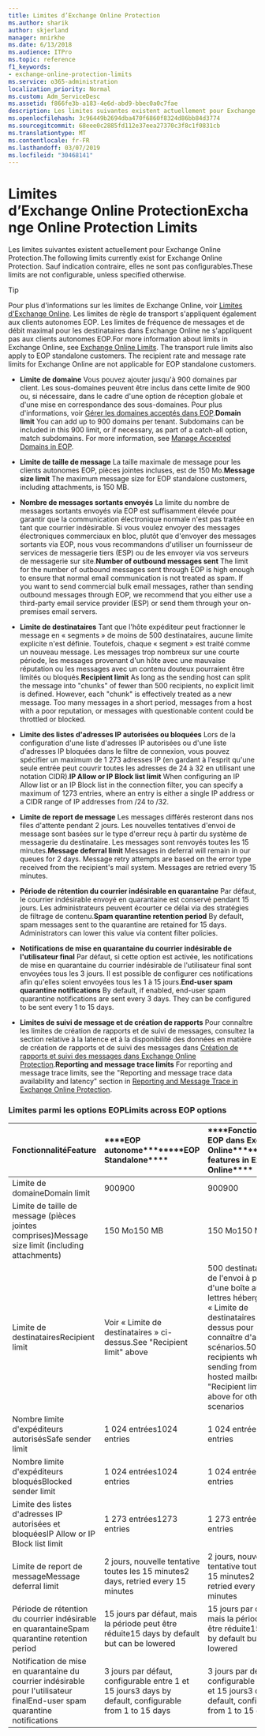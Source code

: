 ```yaml
---
title: Limites d’Exchange Online Protection
ms.author: sharik
author: skjerland
manager: mnirkhe
ms.date: 6/13/2018
ms.audience: ITPro
ms.topic: reference
f1_keywords:
- exchange-online-protection-limits
ms.service: o365-administration
localization_priority: Normal
ms.custom: Adm_ServiceDesc
ms.assetid: f866fe3b-a183-4e6d-abd9-bbec0a0c7fae
description: Les limites suivantes existent actuellement pour Exchange Online Protection. Sauf indication contraire, elles ne sont pas configurables.
ms.openlocfilehash: 3c96449b2694dba470f6860f8324d86bb84d3774
ms.sourcegitcommit: 68eee0c2885fd112e37eea27370c3f8c1f0831cb
ms.translationtype: MT
ms.contentlocale: fr-FR
ms.lasthandoff: 03/07/2019
ms.locfileid: "30468141"
---
```

# <a name="exchange-online-protection-limits"></a><span data-ttu-id="1afa8-104">Limites d’Exchange Online Protection</span><span class="sxs-lookup"><span data-stu-id="1afa8-104">Exchange Online Protection Limits</span></span>

<span data-ttu-id="1afa8-105">Les limites suivantes existent actuellement pour Exchange Online Protection.</span><span class="sxs-lookup"><span data-stu-id="1afa8-105">The following limits currently exist for Exchange Online Protection.</span></span> <span data-ttu-id="1afa8-106">Sauf indication contraire, elles ne sont pas configurables.</span><span class="sxs-lookup"><span data-stu-id="1afa8-106">These limits are not configurable, unless specified otherwise.</span></span> 
  
> [!TIP]
> <span data-ttu-id="1afa8-p103">Pour plus d'informations sur les limites de Exchange Online, voir [Limites d'Exchange Online](../exchange-online-service-description/exchange-online-limits.md). Les limites de règle de transport s'appliquent également aux clients autonomes EOP. Les limites de fréquence de messages et de débit maximal pour les destinataires dans Exchange Online ne s'appliquent pas aux clients autonomes EOP.</span><span class="sxs-lookup"><span data-stu-id="1afa8-p103">For more information about limits in Exchange Online, see [Exchange Online Limits](../exchange-online-service-description/exchange-online-limits.md). The transport rule limits also apply to EOP standalone customers. The recipient rate and message rate limits for Exchange Online are not applicable for EOP standalone customers.</span></span> 
  
- <span data-ttu-id="1afa8-p104">**Limite de domaine** Vous pouvez ajouter jusqu'à 900 domaines par client. Les sous-domaines peuvent être inclus dans cette limite de 900 ou, si nécessaire, dans le cadre d'une option de réception globale et d'une mise en correspondance des sous-domaines. Pour plus d'informations, voir [Gérer les domaines acceptés dans EOP](https://go.microsoft.com/fwlink/p/?LinkId=282239).</span><span class="sxs-lookup"><span data-stu-id="1afa8-p104">**Domain limit** You can add up to 900 domains per tenant. Subdomains can be included in this 900 limit, or if necessary, as part of a catch-all option, match subdomains. For more information, see [Manage Accepted Domains in EOP](https://go.microsoft.com/fwlink/p/?LinkId=282239).</span></span>
    
- <span data-ttu-id="1afa8-113">**Limite de taille de message** La taille maximale de message pour les clients autonomes EOP, pièces jointes incluses, est de 150 Mo.</span><span class="sxs-lookup"><span data-stu-id="1afa8-113">**Message size limit** The maximum message size for EOP standalone customers, including attachments, is 150 MB.</span></span> 
    
- <span data-ttu-id="1afa8-p105">**Nombre de messages sortants envoyés** La limite du nombre de messages sortants envoyés via EOP est suffisamment élevée pour garantir que la communication électronique normale n'est pas traitée en tant que courrier indésirable. Si vous voulez envoyer des messages électroniques commerciaux en bloc, plutôt que d'envoyer des messages sortants via EOP, nous vous recommandons d'utiliser un fournisseur de services de messagerie tiers (ESP) ou de les envoyer via vos serveurs de messagerie sur site.</span><span class="sxs-lookup"><span data-stu-id="1afa8-p105">**Number of outbound messages sent** The limit for the number of outbound messages sent through EOP is high enough to ensure that normal email communication is not treated as spam. If you want to send commercial bulk email messages, rather than sending outbound messages through EOP, we recommend that you either use a third-party email service provider (ESP) or send them through your on-premises email servers.</span></span> 
    
- <span data-ttu-id="1afa8-p106">**Limite de destinataires** Tant que l'hôte expéditeur peut fractionner le message en « segments » de moins de 500 destinataires, aucune limite explicite n'est définie. Toutefois, chaque « segment » est traité comme un nouveau message. Les messages trop nombreux sur une courte période, les messages provenant d'un hôte avec une mauvaise réputation ou les messages avec un contenu douteux pourraient être limités ou bloqués.</span><span class="sxs-lookup"><span data-stu-id="1afa8-p106">**Recipient limit** As long as the sending host can split the message into "chunks" of fewer than 500 recipients, no explicit limit is defined. However, each "chunk" is effectively treated as a new message. Too many messages in a short period, messages from a host with a poor reputation, or messages with questionable content could be throttled or blocked.</span></span> 
    
- <span data-ttu-id="1afa8-119">**Limite des listes d'adresses IP autorisées ou bloquées** Lors de la configuration d'une liste d'adresses IP autorisées ou d'une liste d'adresses IP bloquées dans le filtre de connexion, vous pouvez spécifier un maximum de 1 273 adresses IP (en gardant à l'esprit qu'une seule entrée peut couvrir toutes les adresses de 24 à 32 en utilisant une notation CIDR).</span><span class="sxs-lookup"><span data-stu-id="1afa8-119">**IP Allow or IP Block list limit** When configuring an IP Allow list or an IP Block list in the connection filter, you can specify a maximum of 1273 entries, where an entry is either a single IP address or a CIDR range of IP addresses from /24 to /32.</span></span> 
    
- <span data-ttu-id="1afa8-p107">**Limite de report de message** Les messages différés resteront dans nos files d'attente pendant 2 jours. Les nouvelles tentatives d'envoi de message sont basées sur le type d'erreur reçu à partir du système de messagerie du destinataire. Les messages sont renvoyés toutes les 15 minutes.</span><span class="sxs-lookup"><span data-stu-id="1afa8-p107">**Message deferral limit** Messages in deferral will remain in our queues for 2 days. Message retry attempts are based on the error type received from the recipient's mail system. Messages are retried every 15 minutes.</span></span> 
    
- <span data-ttu-id="1afa8-p108">**Période de rétention du courrier indésirable en quarantaine** Par défaut, le courrier indésirable envoyé en quarantaine est conservé pendant 15 jours. Les administrateurs peuvent écourter ce délai via des stratégies de filtrage de contenu.</span><span class="sxs-lookup"><span data-stu-id="1afa8-p108">**Spam quarantine retention period** By default, spam messages sent to the quarantine are retained for 15 days. Administrators can lower this value via content filter policies.</span></span> 
    
- <span data-ttu-id="1afa8-p109">**Notifications de mise en quarantaine du courrier indésirable de l'utilisateur final** Par défaut, si cette option est activée, les notifications de mise en quarantaine du courrier indésirable de l'utilisateur final sont envoyées tous les 3 jours. Il est possible de configurer ces notifications afin qu'elles soient envoyées tous les 1 à 15 jours.</span><span class="sxs-lookup"><span data-stu-id="1afa8-p109">**End-user spam quarantine notifications** By default, if enabled, end-user spam quarantine notifications are sent every 3 days. They can be configured to be sent every 1 to 15 days.</span></span> 
    
- <span data-ttu-id="1afa8-127">**Limites de suivi de message et de création de rapports** Pour connaître les limites de création de rapports et de suivi de messages, consultez la section relative à la latence et à la disponibilité des données en matière de création de rapports et de suivi des messages dans [Création de rapports et suivi des messages dans Exchange Online Protection](https://go.microsoft.com/fwlink/?LinkId=394248).</span><span class="sxs-lookup"><span data-stu-id="1afa8-127">**Reporting and message trace limits** For reporting and message trace limits, see the "Reporting and message trace data availability and latency" section in [Reporting and Message Trace in Exchange Online Protection](https://go.microsoft.com/fwlink/?LinkId=394248).</span></span>
    
### <a name="limits-across-eop-options"></a><span data-ttu-id="1afa8-128">Limites parmi les options EOP</span><span class="sxs-lookup"><span data-stu-id="1afa8-128">Limits across EOP options</span></span>

|<span data-ttu-id="1afa8-129">**Fonctionnalité**</span><span class="sxs-lookup"><span data-stu-id="1afa8-129">**Feature**</span></span>|<span data-ttu-id="1afa8-130">\*\*\*\*EOP autonome\*\*\*\*</span><span class="sxs-lookup"><span data-stu-id="1afa8-130">\*\*\*\*EOP Standalone\*\*\*\*</span></span>|<span data-ttu-id="1afa8-131">\*\*\*\*Fonctionnalités EOP dans Exchange Online\*\*\*\*</span><span class="sxs-lookup"><span data-stu-id="1afa8-131">\*\*\*\*EOP features in Exchange Online\*\*\*\*</span></span>|<span data-ttu-id="1afa8-132">\*\*\*\*Licence d'accès client Exchange Enterprise avec services\*\*\*\*</span><span class="sxs-lookup"><span data-stu-id="1afa8-132">\*\*\*\*Exchange Enterprise CAL with Services\*\*\*\*</span></span>|
|:-----|:-----|:-----|:-----|
|<span data-ttu-id="1afa8-133">Limite de domaine</span><span class="sxs-lookup"><span data-stu-id="1afa8-133">Domain limit</span></span>  <br/> |<span data-ttu-id="1afa8-134">900</span><span class="sxs-lookup"><span data-stu-id="1afa8-134">900</span></span>  <br/> |<span data-ttu-id="1afa8-135">900</span><span class="sxs-lookup"><span data-stu-id="1afa8-135">900</span></span>  <br/> |<span data-ttu-id="1afa8-136">900</span><span class="sxs-lookup"><span data-stu-id="1afa8-136">900</span></span>  <br/> |
|<span data-ttu-id="1afa8-137">Limite de taille de message (pièces jointes comprises)</span><span class="sxs-lookup"><span data-stu-id="1afa8-137">Message size limit (including attachments)</span></span>  <br/> |<span data-ttu-id="1afa8-138">150 Mo</span><span class="sxs-lookup"><span data-stu-id="1afa8-138">150 MB</span></span>  <br/> |<span data-ttu-id="1afa8-139">150 Mo</span><span class="sxs-lookup"><span data-stu-id="1afa8-139">150 MB</span></span>  <br/> |<span data-ttu-id="1afa8-140">150 Mo</span><span class="sxs-lookup"><span data-stu-id="1afa8-140">150 MB</span></span>  <br/> |
|<span data-ttu-id="1afa8-141">Limite de destinataires</span><span class="sxs-lookup"><span data-stu-id="1afa8-141">Recipient limit</span></span>  <br/> |<span data-ttu-id="1afa8-142">Voir « Limite de destinataires » ci-dessus.</span><span class="sxs-lookup"><span data-stu-id="1afa8-142">See "Recipient limit" above</span></span>  <br/> |<span data-ttu-id="1afa8-143">500 destinataires lors de l'envoi à partir d'une boîte aux lettres hébergée. Voir « Limite de destinataires » ci-dessus pour connaître d'autres scénarios.</span><span class="sxs-lookup"><span data-stu-id="1afa8-143">500 recipients when sending from a hosted mailbox; see "Recipient limit" above for other scenarios</span></span>  <br/> |<span data-ttu-id="1afa8-144">Voir « Limite de destinataires » ci-dessus.</span><span class="sxs-lookup"><span data-stu-id="1afa8-144">See "Recipient limit" above</span></span>  <br/> |
|<span data-ttu-id="1afa8-145">Nombre limite d'expéditeurs autorisés</span><span class="sxs-lookup"><span data-stu-id="1afa8-145">Safe sender limit</span></span>  <br/> |<span data-ttu-id="1afa8-146">1 024 entrées</span><span class="sxs-lookup"><span data-stu-id="1afa8-146">1024 entries</span></span>  <br/> |<span data-ttu-id="1afa8-147">1 024 entrées</span><span class="sxs-lookup"><span data-stu-id="1afa8-147">1024 entries</span></span>  <br/> ||
|<span data-ttu-id="1afa8-148">Nombre limite d'expéditeurs bloqués</span><span class="sxs-lookup"><span data-stu-id="1afa8-148">Blocked sender limit</span></span>  <br/> |<span data-ttu-id="1afa8-149">1 024 entrées</span><span class="sxs-lookup"><span data-stu-id="1afa8-149">1024 entries</span></span>  <br/> |<span data-ttu-id="1afa8-150">1 024 entrées</span><span class="sxs-lookup"><span data-stu-id="1afa8-150">1024 entries</span></span>  <br/> ||
|<span data-ttu-id="1afa8-151">Limite des listes d'adresses IP autorisées et bloquées</span><span class="sxs-lookup"><span data-stu-id="1afa8-151">IP Allow or IP Block list limit</span></span>  <br/> |<span data-ttu-id="1afa8-152">1 273 entrées</span><span class="sxs-lookup"><span data-stu-id="1afa8-152">1273 entries</span></span>  <br/> |<span data-ttu-id="1afa8-153">1 273 entrées</span><span class="sxs-lookup"><span data-stu-id="1afa8-153">1273 entries</span></span>  <br/> |<span data-ttu-id="1afa8-154">1 273 entrées</span><span class="sxs-lookup"><span data-stu-id="1afa8-154">1273 entries</span></span>  <br/> |
|<span data-ttu-id="1afa8-155">Limite de report de message</span><span class="sxs-lookup"><span data-stu-id="1afa8-155">Message deferral limit</span></span>  <br/> |<span data-ttu-id="1afa8-156">2 jours, nouvelle tentative toutes les 15 minutes</span><span class="sxs-lookup"><span data-stu-id="1afa8-156">2 days, retried every 15 minutes</span></span>  <br/> |<span data-ttu-id="1afa8-157">2 jours, nouvelle tentative toutes les 15 minutes</span><span class="sxs-lookup"><span data-stu-id="1afa8-157">2 days, retried every 15 minutes</span></span>  <br/> |<span data-ttu-id="1afa8-158">2 jours, nouvelle tentative toutes les 15 minutes</span><span class="sxs-lookup"><span data-stu-id="1afa8-158">2 days, retried every 15 minutes</span></span>  <br/> |
|<span data-ttu-id="1afa8-159">Période de rétention du courrier indésirable en quarantaine</span><span class="sxs-lookup"><span data-stu-id="1afa8-159">Spam quarantine retention period</span></span>  <br/> |<span data-ttu-id="1afa8-160">15 jours par défaut, mais la période peut être réduite</span><span class="sxs-lookup"><span data-stu-id="1afa8-160">15 days by default but can be lowered</span></span>  <br/> |<span data-ttu-id="1afa8-161">15 jours par défaut, mais la période peut être réduite</span><span class="sxs-lookup"><span data-stu-id="1afa8-161">15 days by default but can be lowered</span></span>  <br/> |<span data-ttu-id="1afa8-162">15 jours par défaut, mais la période peut être réduite</span><span class="sxs-lookup"><span data-stu-id="1afa8-162">15 days by default but can be lowered</span></span>  <br/> |
|<span data-ttu-id="1afa8-163">Notification de mise en quarantaine du courrier indésirable pour l'utilisateur final</span><span class="sxs-lookup"><span data-stu-id="1afa8-163">End-user spam quarantine notifications</span></span>  <br/> |<span data-ttu-id="1afa8-164">3 jours par défaut, configurable entre 1 et 15 jours</span><span class="sxs-lookup"><span data-stu-id="1afa8-164">3 days by default, configurable from 1 to 15 days</span></span>  <br/> |<span data-ttu-id="1afa8-165">3 jours par défaut, configurable entre 1 et 15 jours</span><span class="sxs-lookup"><span data-stu-id="1afa8-165">3 days by default, configurable from 1 to 15 days</span></span>  <br/> |<span data-ttu-id="1afa8-166">3 jours par défaut, configurable entre 1 et 15 jours</span><span class="sxs-lookup"><span data-stu-id="1afa8-166">3 days by default, configurable from 1 to 15 days</span></span>  <br/> |
   

